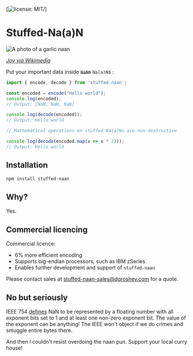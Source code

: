 [![license: MIT/](https://img.shields.io/badge/license-MIT-blue.svg)]

# Stuffed-Na(a)N

![A photo of a garlic naan](https://private-user-images.githubusercontent.com/316910/433589102-d4382a30-4f1e-42e4-bb83-957480ad4bcb.jpg?jwt=eyJhbGciOiJIUzI1NiIsInR5cCI6IkpXVCJ9.eyJpc3MiOiJnaXRodWIuY29tIiwiYXVkIjoicmF3LmdpdGh1YnVzZXJjb250ZW50LmNvbSIsImtleSI6ImtleTUiLCJleHAiOjE3NDQ2NzI4ODEsIm5iZiI6MTc0NDY3MjU4MSwicGF0aCI6Ii8zMTY5MTAvNDMzNTg5MTAyLWQ0MzgyYTMwLTRmMWUtNDJlNC1iYjgzLTk1NzQ4MGFkNGJjYi5qcGc_WC1BbXotQWxnb3JpdGhtPUFXUzQtSE1BQy1TSEEyNTYmWC1BbXotQ3JlZGVudGlhbD1BS0lBVkNPRFlMU0E1M1BRSzRaQSUyRjIwMjUwNDE0JTJGdXMtZWFzdC0xJTJGczMlMkZhd3M0X3JlcXVlc3QmWC1BbXotRGF0ZT0yMDI1MDQxNFQyMzE2MjFaJlgtQW16LUV4cGlyZXM9MzAwJlgtQW16LVNpZ25hdHVyZT01N2EwMWQzMzkwNWEwNTVmMDQ1OGFlOGI5OWMzYTNlNjZjYjc3NWExMjkzMGVjNDdhYjBlOTg4NDQ3OTI1YmRlJlgtQW16LVNpZ25lZEhlYWRlcnM9aG9zdCJ9.4BwyJ9nKqVSFUaJu-hwmxWeJLxhpV3qkyiRRb5YgUiE)

_[Joy via Wikimedia](https://commons.wikimedia.org/wiki/File:Garlic_naan_1.jpg)_

Put your important data inside ~~`NaN`s~~ `Na(a)N`s :

```js
import { encode, decode } from 'stuffed-naan';

const encoded = encode("Hello world");
console.log(encoded);
// Output: [NaN, NaN, NaN]

console.log(decode(encoded));
// Output: Hello world

// Mathematical operations on stuffed Na(a)Ns are non-destructive

console.log(decode(encoded.map(x => x * 2)));
// Output: Hello world
```


## Installation

```bash
npm install stuffed-naan
```


## Why?

Yes.


## Commercial licencing

Commercial licence:

- 6% more efficient encoding
- Supports big-endian processors, such as IBM zSeries
- Enables further development and support of `stuffed-naan`

Please contact sales at [stuffed-naan-sales@dgroshev.com](mailto:stuffed-naan-sales@dgroshev.com) for a quote.


## No but seriously

IEEE 754 [defines](https://en.wikipedia.org/wiki/NaN#Encoding) NaN to be represented by a floating number
with all exponent bits set to 1 and at least one non-zero exponent bit. The value of the exponent can be anything!
The IEEE won't object if we do crimes and smuggle entire bytes there.

And then I couldn't resist overdoing the naan pun. Support your local curry house!